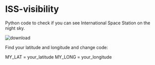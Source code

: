 # ISS-visibility
Python code to check if you can see International Space Station on the night sky.


![download](https://user-images.githubusercontent.com/70541718/170368149-e72ab7ec-6f20-4ef3-aabb-e5bd9524c591.png)


Find your latitude and longitude and change code:

  MY_LAT = your_latitude
  MY_LONG = your_longitude

